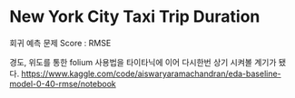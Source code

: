 #  New York City Taxi Trip Duration
회귀 예측 문제 
Score : RMSE

경도, 위도를 통한 folium 사용법을 타이타닉에 이어 다시한번 상기 시켜볼 계기가 됐다.
https://www.kaggle.com/code/aiswaryaramachandran/eda-baseline-model-0-40-rmse/notebook
